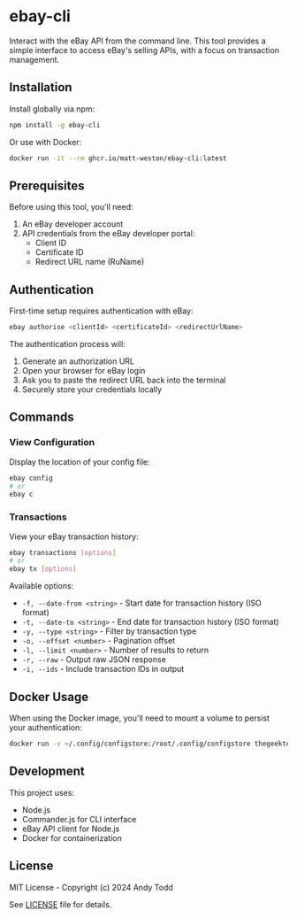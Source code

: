 # ebay-cli

Interact with the eBay API from the command line. This tool provides a simple interface to access eBay's selling APIs, with a focus on transaction management.

## Installation

Install globally via npm:

```bash
npm install -g ebay-cli
```

Or use with Docker:

```bash
docker run -it --rm ghcr.io/matt-weston/ebay-cli:latest
```

## Prerequisites

Before using this tool, you'll need:

1. An eBay developer account
2. API credentials from the eBay developer portal:
   - Client ID
   - Certificate ID
   - Redirect URL name (RuName)

## Authentication

First-time setup requires authentication with eBay:

```bash
ebay authorise <clientId> <certificateId> <redirectUrlName>
```

The authentication process will:

1. Generate an authorization URL
2. Open your browser for eBay login
3. Ask you to paste the redirect URL back into the terminal
4. Securely store your credentials locally

## Commands

### View Configuration

Display the location of your config file:

```bash
ebay config
# or
ebay c
```

### Transactions

View your eBay transaction history:

```bash
ebay transactions [options]
# or
ebay tx [options]
```

Available options:

- `-f, --date-from <string>` - Start date for transaction history (ISO format)
- `-t, --date-to <string>` - End date for transaction history (ISO format)
- `-y, --type <string>` - Filter by transaction type
- `-o, --offset <number>` - Pagination offset
- `-l, --limit <number>` - Number of results to return
- `-r, --raw` - Output raw JSON response
- `-i, --ids` - Include transaction IDs in output

## Docker Usage

When using the Docker image, you'll need to mount a volume to persist your authentication:

```bash
docker run -v ~/.config/configstore:/root/.config/configstore thegeektechworkshop/ebay-cli:latest
```

## Development

This project uses:

- Node.js
- Commander.js for CLI interface
- eBay API client for Node.js
- Docker for containerization

## License

MIT License - Copyright (c) 2024 Andy Todd

See [LICENSE](LICENSE) file for details.
